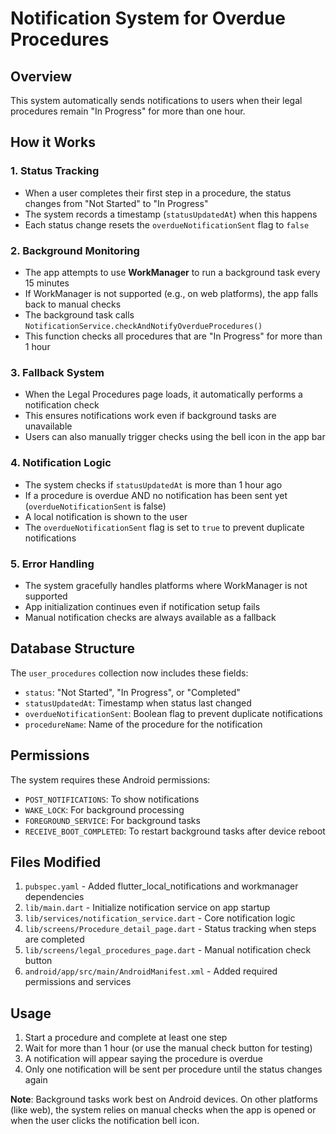 # Notification System for Overdue Procedures

## Overview
This system automatically sends notifications to users when their legal procedures remain "In Progress" for more than one hour.

## How it Works

### 1. Status Tracking
- When a user completes their first step in a procedure, the status changes from "Not Started" to "In Progress"
- The system records a timestamp (`statusUpdatedAt`) when this happens
- Each status change resets the `overdueNotificationSent` flag to `false`

### 2. Background Monitoring
- The app attempts to use **WorkManager** to run a background task every 15 minutes
- If WorkManager is not supported (e.g., on web platforms), the app falls back to manual checks
- The background task calls `NotificationService.checkAndNotifyOverdueProcedures()`
- This function checks all procedures that are "In Progress" for more than 1 hour

### 3. Fallback System
- When the Legal Procedures page loads, it automatically performs a notification check
- This ensures notifications work even if background tasks are unavailable
- Users can also manually trigger checks using the bell icon in the app bar

### 4. Notification Logic
- The system checks if `statusUpdatedAt` is more than 1 hour ago
- If a procedure is overdue AND no notification has been sent yet (`overdueNotificationSent` is false)
- A local notification is shown to the user
- The `overdueNotificationSent` flag is set to `true` to prevent duplicate notifications

### 5. Error Handling
- The system gracefully handles platforms where WorkManager is not supported
- App initialization continues even if notification setup fails
- Manual notification checks are always available as a fallback

## Database Structure
The `user_procedures` collection now includes these fields:
- `status`: "Not Started", "In Progress", or "Completed"
- `statusUpdatedAt`: Timestamp when status last changed
- `overdueNotificationSent`: Boolean flag to prevent duplicate notifications
- `procedureName`: Name of the procedure for the notification

## Permissions
The system requires these Android permissions:
- `POST_NOTIFICATIONS`: To show notifications
- `WAKE_LOCK`: For background processing
- `FOREGROUND_SERVICE`: For background tasks
- `RECEIVE_BOOT_COMPLETED`: To restart background tasks after device reboot

## Files Modified
1. `pubspec.yaml` - Added flutter_local_notifications and workmanager dependencies
2. `lib/main.dart` - Initialize notification service on app startup
3. `lib/services/notification_service.dart` - Core notification logic
4. `lib/screens/Procedure_detail_page.dart` - Status tracking when steps are completed
5. `lib/screens/legal_procedures_page.dart` - Manual notification check button
6. `android/app/src/main/AndroidManifest.xml` - Added required permissions and services

## Usage
1. Start a procedure and complete at least one step
2. Wait for more than 1 hour (or use the manual check button for testing)
3. A notification will appear saying the procedure is overdue
4. Only one notification will be sent per procedure until the status changes again

**Note**: Background tasks work best on Android devices. On other platforms (like web), the system relies on manual checks when the app is opened or when the user clicks the notification bell icon.
